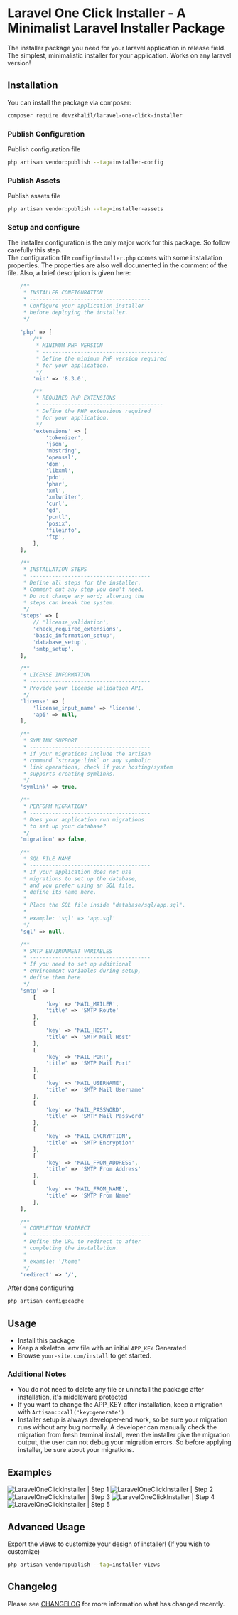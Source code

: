 # Laravel One Click Installer - A Minimalist Laravel Installer Package

The installer package you need for your laravel application in release field. The simplest, minimalistic installer for your application. Works on any laravel version!

## Installation

You can install the package via composer:

``` bash
composer require devzkhalil/laravel-one-click-installer
```

### Publish Configuration

Publish configuration file

```bash
php artisan vendor:publish --tag=installer-config
```

### Publish Assets

Publish assets file

```bash
php artisan vendor:publish --tag=installer-assets
```

### Setup and configure

The installer configuration is the only major work for this package. So follow carefully this step.  
The configuration file ``config/installer.php`` comes with some installation properties. The properties are also well documented in the comment of the file. Also, a brief description is given here:

```php
    /**
     * INSTALLER CONFIGURATION
     * --------------------------------------
     * Configure your application installer
     * before deploying the installer.
     */
    
    'php' => [
        /**
         * MINIMUM PHP VERSION
         * --------------------------------------
         * Define the minimum PHP version required
         * for your application.
         */
        'min' => '8.3.0',

        /**
         * REQUIRED PHP EXTENSIONS
         * --------------------------------------
         * Define the PHP extensions required
         * for your application.
         */
        'extensions' => [
            'tokenizer',
            'json',
            'mbstring',
            'openssl',
            'dom',
            'libxml',
            'pdo',
            'phar',
            'xml',
            'xmlwriter',
            'curl',
            'gd',
            'pcntl',
            'posix',
            'fileinfo',
            'ftp',
        ],
    ],

    /**
     * INSTALLATION STEPS
     * --------------------------------------
     * Define all steps for the installer.
     * Comment out any step you don't need.
     * Do not change any word; altering the
     * steps can break the system.
     */
    'steps' => [
        // 'license_validation',
        'check_required_extensions',
        'basic_information_setup',
        'database_setup',
        'smtp_setup',
    ],

    /**
     * LICENSE INFORMATION
     * --------------------------------------
     * Provide your license validation API.
     */
    'license' => [
        'license_input_name' => 'license',
        'api' => null,
    ],

    /**
     * SYMLINK SUPPORT
     * --------------------------------------
     * If your migrations include the artisan
     * command `storage:link` or any symbolic
     * link operations, check if your hosting/system
     * supports creating symlinks.
     */
    'symlink' => true,

    /**
     * PERFORM MIGRATION?
     * --------------------------------------
     * Does your application run migrations
     * to set up your database?
     */
    'migration' => false,

    /**
     * SQL FILE NAME
     * --------------------------------------
     * If your application does not use
     * migrations to set up the database,
     * and you prefer using an SQL file,
     * define its name here.
     * 
     * Place the SQL file inside "database/sql/app.sql".
     * 
     * example: 'sql' => 'app.sql'
     */
    'sql' => null,

    /**
     * SMTP ENVIRONMENT VARIABLES
     * --------------------------------------
     * If you need to set up additional
     * environment variables during setup,
     * define them here.
     */
    'smtp' => [
        [
            'key' => 'MAIL_MAILER',
            'title' => 'SMTP Route'
        ],
        [
            'key' => 'MAIL_HOST',
            'title' => 'SMTP Mail Host'
        ],
        [
            'key' => 'MAIL_PORT',
            'title' => 'SMTP Mail Port'
        ],
        [
            'key' => 'MAIL_USERNAME',
            'title' => 'SMTP Mail Username'
        ],
        [
            'key' => 'MAIL_PASSWORD',
            'title' => 'SMTP Mail Password'
        ],
        [
            'key' => 'MAIL_ENCRYPTION',
            'title' => 'SMTP Encryption'
        ],
        [
            'key' => 'MAIL_FROM_ADDRESS',
            'title' => 'SMTP From Address'
        ],
        [
            'key' => 'MAIL_FROM_NAME',
            'title' => 'SMTP From Name'
        ],
    ],

    /**
     * COMPLETION REDIRECT
     * --------------------------------------
     * Define the URL to redirect to after
     * completing the installation.
     * 
     * example: '/home'
     */
    'redirect' => '/',
```


After done configuring
```bash
php artisan config:cache
```

## Usage

- Install this package
- Keep a skeleton .env file with an initial ``APP_KEY`` Generated
- Browse ``your-site.com/install`` to get started.

### Additional Notes
- You do not need to delete any file or uninstall the package after installation, it's middleware protected
- If you want to change the APP_KEY after installation, keep a migration with ``Artisan::call('key:generate')``
- Installer setup is always developer-end work, so be sure your migration runs without any bug normally. A developer can manually check the migration from fresh terminal install, even the installer give the migration output, the user can not debug your migration errors. So before applying installer, be sure about your migrations.

## Examples 
![LaravelOneClickInstaller | Step 1](examples/step1.png)
![LaravelOneClickInstaller | Step 2](examples/step2.png)
![LaravelOneClickInstaller | Step 3](examples/step3.png)
![LaravelOneClickInstaller | Step 4](examples/step4.png)
![LaravelOneClickInstaller | Step 5](examples/step5.png)

## Advanced Usage

Export the views to customize your design of installer! (If you wish to customize)

```bash
php artisan vendor:publish --tag=installer-views
```

## Changelog

Please see [CHANGELOG](CHANGELOG.md) for more information what has changed recently.
